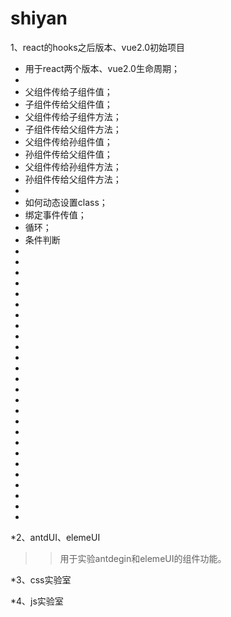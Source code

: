 # shiyan
1、react的hooks之后版本、vue2.0初始项目  
 - 用于react两个版本、vue2.0生命周期；
 -
 - 父组件传给子组件值；
 - 子组件传给父组件值；
 - 父组件传给子组件方法；
 - 子组件传给父组件方法；
 - 父组件传给孙组件值；
 - 孙组件传给父组件值；
 - 父组件传给孙组件方法；
 - 孙组件传给父组件方法；
 - 
 - 如何动态设置class；
 - 绑定事件传值；
 - 循环；
 - 条件判断
 -
 - 
 -
 - 
 -
 - 
 -
 - 
 -
 - 
 -
 - 
 -
 - 
 -
 - 
 -
 - 
 -
 - 
 -
 - 
 -
 - 
 -
 - 

*2、antdUI、elemeUI
>>用于实验antdegin和elemeUI的组件功能。  

*3、css实验室  

*4、js实验室
